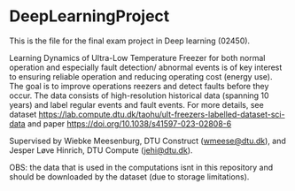 # DeepLearningProject
This is the file for the final exam project in Deep learning (02450).

Learning Dynamics of Ultra-Low Temperature Freezer for both normal operation
and especially fault detection/ abnormal events is of key interest to ensuring reliable
operation and reducing operating cost (energy use). The goal is to improve operations
reezers and detect faults before they occur. The data consists of high-resolution
historical data (spanning 10 years) and label regular events and fault events. 
For more details, 
see dataset https://lab.compute.dtu.dk/taohu/ult-freezers-labelled-dataset-sci-data
and paper https://doi.org/10.1038/s41597-023-02808-6

Supervised by Wiebke Meesenburg, DTU Construct (wmeese@dtu.dk), and Jesper Løve Hinrich, DTU Compute (jehi@dtu.dk).

OBS: the data that is used in the computations isnt in this repository and should be downloaded by the dataset (due to storage limitations).
